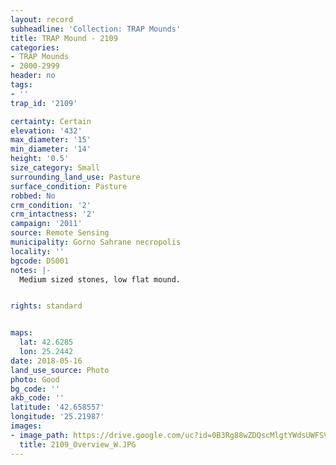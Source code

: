 ```yaml
---
layout: record
subheadline: 'Collection: TRAP Mounds'
title: TRAP Mound - 2109
categories:
- TRAP Mounds
- 2000-2999
header: no
tags:
- ''
trap_id: '2109'

certainty: Certain
elevation: '432'
max_diameter: '15'
min_diameter: '14'
height: '0.5'
size_category: Small
surrounding_land_use: Pasture
surface_condition: Pasture
robbed: No
crm_condition: '2'
crm_intactness: '2'
campaign: '2011'
source: Remote Sensing
municipality: Gorno Sahrane necropolis
locality: ''
bgcode: DS001
notes: |-
  Medium sized stones, low flat mound.


rights: standard


maps:
  lat: 42.6285
  lon: 25.2442
date: 2018-05-16
land_use_source: Photo
photo: Good
bg_code: ''
akb_code: ''
latitude: '42.658557'
longitude: '25.21987'
images:
- image_path: https://drive.google.com/uc?id=0B3Rg88wZDQscMlgtYWdsUWFSVE0
  title: 2109_Overview_W.JPG
---
```

